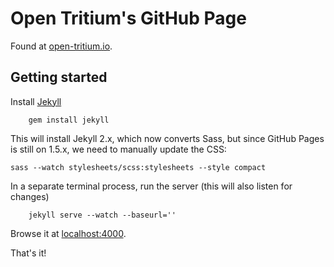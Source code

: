 # Open Tritium's GitHub Page

Found at [open-tritium.io](http://open-tritium.io).

## Getting started 

Install [Jekyll](http://jekyllrb.com/) 

		gem install jekyll

This will install Jekyll 2.x, which now converts Sass, but since GitHub Pages is still on 1.5.x, we need to manually update the CSS:

    sass --watch stylesheets/scss:stylesheets --style compact

In a separate terminal process, run the server (this will also listen for changes)

		jekyll serve --watch --baseurl=''

Browse it at [localhost:4000](http://localhost:4000).

That's it!

